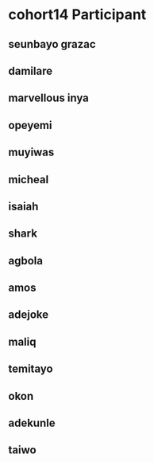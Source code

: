 # cohort14 Participant

## seunbayo  grazac
## damilare
## marvellous inya
## opeyemi
## muyiwas
## micheal
## isaiah
## shark
## agbola
## amos
## adejoke
## maliq
## temitayo
## okon
## adekunle
## taiwo 

